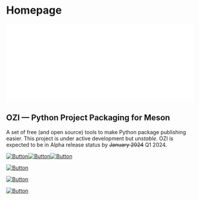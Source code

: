 # Homepage

[![Button](https://raw.githubusercontent.com/OZI-Project/.github/main/github-metrics-ozi-project.svg)](https://github.com/OZI-Project)

## OZI &mdash; Python Project Packaging for Meson

A set of free (and open source) tools to make Python package publishing easier. This project is under active development but *unstable*. OZI is expected to be in Alpha release status by <s>January 2024</s> Q1 2024.

[![Button](https://img.shields.io/badge/Python%20Package%20Index-grey?style=for-the-badge&logo=pypi)](https://pypi.org/project/OZI/)[![Button](https://img.shields.io/pypi/status/ozi?style=for-the-badge)](https://pypi.org/project/OZI/)[![Button](https://img.shields.io/pypi/v/OZI?style=for-the-badge&label=%20)](https://pypi.org/project/OZI/)

[![Button](https://img.shields.io/badge/OZI%20pipeline%20on%20GitLab-grey?style=for-the-badge&logo=gitlab)](https://gitlab.com/ozi-project)

[![Button](https://img.shields.io/badge/Patreon-grey?style=for-the-badge&logo=patreon&color=grey&link=https%3A%2F%2Fwww.patreon.com%2FOZIProject)](https://www.patreon.com/OZIProject)

[![Button](https://img.shields.io/badge/ko--fi-grey?style=for-the-badge&logo=kofi&link=https%3A%2F%2Fko-fi.com%2Foziproject)](https://ko-fi.com/oziproject)
